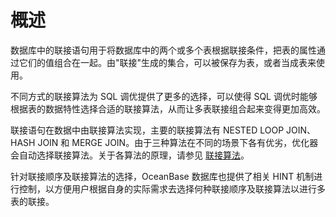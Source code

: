 概述 
=======================



数据库中的联接语句用于将数据库中的两个或多个表根据联接条件，把表的属性通过它们的值组合在一起。由"联接"生成的集合，可以被保存为表，或者当成表来使用。

不同方式的联接算法为 SQL 调优提供了更多的选择，可以使得 SQL 调优时能够根据表的数据特性选择合适的联接算法，从而让多表联接组合起来变得更加高效。

联接语句在数据中由联接算法实现，主要的联接算法有 NESTED LOOP JOIN、HASH JOIN 和 MERGE JOIN。由于三种算法在不同的场景下各有优劣，优化器会自动选择联接算法。关于各算法的原理，请参见 [联接算法](/zh-CN/9.sql-optimization-guide-1/4.sql-optimization-1/5.query-optimization-2/2.join-algorithm-5/2.join-algorithm-6.md)。

针对联接顺序及联接算法的选择，OceanBase 数据库也提供了相关 HINT 机制进行控制，以方便用户根据自身的实际需求去选择何种联接顺序及联接算法以进行多表的联接。

